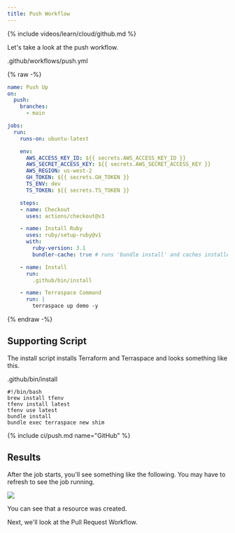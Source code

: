 ```yaml
---
title: Push Workflow
---
```


{% include videos/learn/cloud/github.md %}

Let's take a look at the push workflow.

.github/workflows/push.yml

{% raw -%}
```yaml
name: Push Up
on:
  push:
    branches:
      - main

jobs:
  run:
    runs-on: ubuntu-latest

    env:
      AWS_ACCESS_KEY_ID: ${{ secrets.AWS_ACCESS_KEY_ID }}
      AWS_SECRET_ACCESS_KEY: ${{ secrets.AWS_SECRET_ACCESS_KEY }}
      AWS_REGION: us-west-2
      GH_TOKEN: ${{ secrets.GH_TOKEN }}
      TS_ENV: dev
      TS_TOKEN: ${{ secrets.TS_TOKEN }}

    steps:
    - name: Checkout
      uses: actions/checkout@v3

    - name: Install Ruby
      uses: ruby/setup-ruby@v1
      with:
        ruby-version: 3.1
        bundler-cache: true # runs 'bundle install' and caches installed gems automatically

    - name: Install
      run:
        .github/bin/install

    - name: Terraspace Command
      run: |
        terraspace up demo -y
```
{% endraw -%}

## Supporting Script

The install script installs Terraform and Terraspace and looks something like this.

.github/bin/install

    #!/bin/bash
    brew install tfenv
    tfenv install latest
    tfenv use latest
    bundle install
    bundle exec terraspace new shim

{% include ci/push.md name="GitHub" %}

## Results

After the job starts, you'll see something like the following. You may have to refresh to see the job running.

![](https://img.boltops.com/images/terraspace/cloud/ci/github/push/push-workflow-completed-v2.png)

You can see that a resource was created.

Next, we'll look at the Pull Request Workflow.

